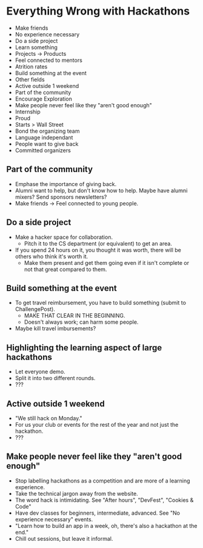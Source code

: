 Everything Wrong with Hackathons
================================
 - Make friends
 - No experience necessary
 - Do a side project
 - Learn something
 - Projects -> Products
 - Feel connected to mentors
 - Atrition rates
 - Build something at the event
 - Other fields
 - Active outside 1 weekend
 - Part of the community
 - Encourage Exploration
 - Make people never feel like they "aren't good enough"
 - Internship
 - Proud
 - Starts > Wall Street
 - Bond the organizing team
 - Language independant
 - People want to give back
 - Committed organizers

## Part of the community
 - Emphase the importance of giving back.
 - Alumni want to help, but don't know how to help. Maybe have alumni mixers? Send sponsors newsletters?
 - Make friends -> Feel connected to young people.

## Do a side project
 - Make a hacker space for collaboration.
 	- Pitch it to the CS department (or equivalent) to get an area.
 - If you spend 24 hours on it, you thought it was worth, there will be others who think it's worth it.
 	- Make them present and get them going  even if it isn't complete or not that great compared to them.
 
## Build something at the event
 - To get travel reimbursement, you have to build something (submit to ChallengePost).
   	- MAKE THAT CLEAR IN THE BEGINNING.
   	- Doesn't always work; can harm some people.
 - Maybe kill travel imbursements?

## Highlighting the learning aspect of large hackathons
 - Let everyone demo.
 - Split it into two different rounds.
 - ???

## Active outside 1 weekend
 - "We still hack on Monday."
 - For us your club or events for the rest of the year and not just the hackathon.
 - ???

## Make people never feel like they "aren't good enough"
 - Stop labelling hackathons as a competition and are more of a learning experience.
 - Take the technical jargon away from the website.
 - The word hack is intimidating. See "After hours", "DevFest", "Cookies & Code"
 - Have dev classes for beginners, intermediate, advanced. See "No experience necessary" events.
 - "Learn how to build an app in a week, oh, there's also a hackathon at the end."
 - Chill out sessions, but leave it informal.

